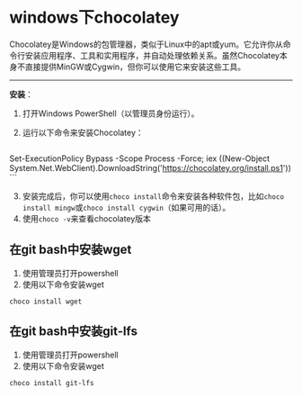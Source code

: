 # windows下chocolatey
Chocolatey是Windows的包管理器，类似于Linux中的apt或yum。它允许你从命令行安装应用程序、工具和实用程序，并自动处理依赖关系。虽然Chocolatey本身不直接提供MinGW或Cygwin，但你可以使用它来安装这些工具。
****
**安装**：

1. 打开Windows PowerShell（以管理员身份运行）。
2. 运行以下命令来安装Chocolatey：
    
    ```powershell
Set-ExecutionPolicy Bypass -Scope Process -Force; iex ((New-Object System.Net.WebClient).DownloadString('https://chocolatey.org/install.ps1'))
    ```
    
3. 安装完成后，你可以使用`choco install`命令来安装各种软件包，比如`choco install mingw`或`choco install cygwin`（如果可用的话）。
4. 使用`choco -v`来查看chocolatey版本
## 在git bash中安装wget
1. 使用管理员打开powershell
2. 使用以下命令安装wget
```
choco install wget
```
## 在git bash中安装git-lfs
1. 使用管理员打开powershell
2. 使用以下命令安装wget
```
choco install git-lfs
```